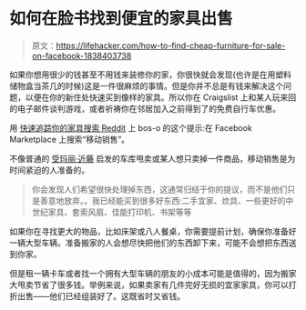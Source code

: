 # 如何在脸书找到便宜的家具出售

> 原文：<https://lifehacker.com/how-to-find-cheap-furniture-for-sale-on-facebook-1838403738>

如果你想用很少的钱甚至不用钱来装修你的家，你很快就会发现(也许是在用塑料储物盒当茶几的时候)这是一件很麻烦的事情。但是你并不总是有钱来解决这个问题，以便在你的新住处快速买到像样的家具。所以你在 Craigslist 上和某人玩来回的电子邮件谈判游戏，或者祈祷你在邻居加入之前得到了的免费自行车优惠。



用 [快速追踪你的家具搜索 Reddit](https://old.reddit.com/r/Frugal/comments/d8cwlf/search_moving_sale_on_facebook_marketplace/) 上 bos-o 的这个提示:在 Facebook Marketplace 上搜索“移动销售”。

不像普通的 [受玛丽·近藤](https://lifehacker.com/what-to-ask-yourself-instead-of-does-this-spark-joy-1831837134) 启发的车库甩卖或某人想只卖掉一件商品，移动销售是为时间紧迫的人准备的。

> 你会发现人们希望很快处理掉东西，这通常归结于你的提议，而不是他们只是善意地放弃。。我已经能买到很多好东西:二手宜家、炊具、一些更好的中世纪家具、套索风扇、佳能打印机、书架等等

如果你在寻找更大的物品，比如床架或八人餐桌，你需要提前计划，确保你准备好一辆大型车辆。准备搬家的人会想尽快把他们的东西卸下来，可能不会想把东西送到你家。

但是租一辆卡车或者找一个拥有大型车辆的朋友的小成本可能是值得的，因为搬家大甩卖节省了很多钱。举例来说，如果卖家有几件完好无损的宜家家具，你可以打折出售——他们已经组装好了。这既省时又省钱。